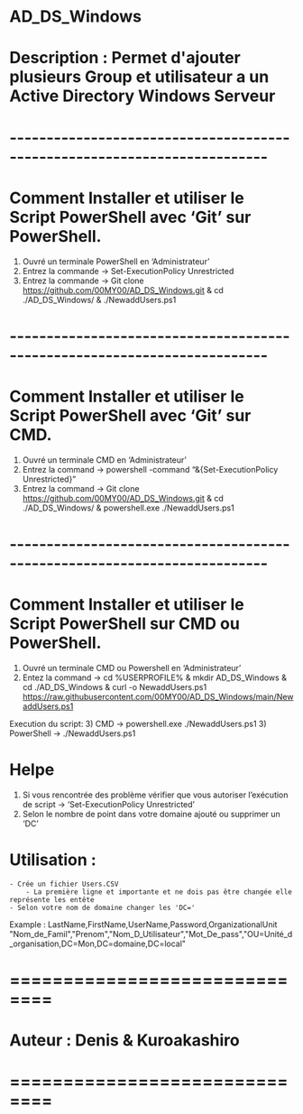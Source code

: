 # AD_DS_Windows
# Description : Permet d'ajouter plusieurs Group et utilisateur a un Active Directory Windows Serveur 

# -------------------------------------------------------------------------
# Comment Installer et utiliser le Script PowerShell avec ‘Git’ sur PowerShell.
1)	Ouvré un terminale PowerShell en ‘Administrateur’
2)	Entrez la commande -> Set-ExecutionPolicy Unrestricted
3)	Entrez la commande -> Git clone  https://github.com/00MY00/AD_DS_Windows.git & cd ./AD_DS_Windows/ & ./NewaddUsers.ps1
# -------------------------------------------------------------------------
# Comment Installer et utiliser le Script PowerShell avec ‘Git’ sur CMD.
1)	Ouvré un terminale CMD en ‘Administrateur’
2)	Entrez la command -> powershell -command “&{Set-ExecutionPolicy Unrestricted}”
3)	Entrez la command -> Git clone  https://github.com/00MY00/AD_DS_Windows.git & cd ./AD_DS_Windows/ & powershell.exe ./NewaddUsers.ps1
# -------------------------------------------------------------------------
# Comment Installer et utiliser le Script PowerShell sur CMD ou PowerShell.
1)	Ouvré un terminale CMD ou Powershell en ‘Administrateur’
2)	Entez la command -> cd %USERPROFILE% & mkdir AD_DS_Windows & cd ./AD_DS_Windows & curl -o NewaddUsers.ps1 https://raw.githubusercontent.com/00MY00/AD_DS_Windows/main/NewaddUsers.ps1

Execution du script:
3)	CMD 		-> powershell.exe ./NewaddUsers.ps1
3)	PowerShell 	-> ./NewaddUsers.ps1

# Helpe
1)  Si vous rencontrée des problème vérifier que vous autoriser l’exécution de script -> ‘Set-ExecutionPolicy Unrestricted’
2)  Selon le nombre de point dans votre domaine ajouté ou supprimer un ‘DC’


# Utilisation : 
    - Crée un fichier Users.CSV 
		- La première ligne et importante et ne dois pas être changée elle représente les entête 
    - Selon votre nom de domaine changer les 'DC='

Example : 
    LastName,FirstName,UserName,Password,OrganizationalUnit
    "Nom_de_Famil","Prenom","Nom_D_Utilisateur","Mot_De_pass","OU=Unité_d_organisation,DC=Mon,DC=domaine,DC=local"

# ============================== #
# Auteur : Denis & Kuroakashiro  #
# ============================== #
